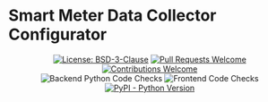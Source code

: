 # Smart Meter Data Collector Configurator

<p align="center">
    <a href="LICENSE"><img alt="License: BSD-3-Clause" src="https://img.shields.io/badge/license-3--clause%20BSD-green"></a> <a href="https://github.com/scs/smartmeter-datacollector-configurator/pulls"><img alt="Pull Requests Welcome" src="https://img.shields.io/badge/PRs-welcome-brightgreen.svg"></a> <a href="https://github.com/scs/smartmeter-datacollector-configurator/pulls"><img alt="Contributions Welcome" src="https://img.shields.io/badge/contributions-welcome-brightgreen.svg"></a>
    <br />
    <img alt="Backend Python Code Checks" src="https://github.com/scs/smartmeter-datacollector-configurator/actions/workflows/backend-code-checks.yml/badge.svg?branch=master"> <img alt="Frontend Code Checks" src="https://github.com/scs/smartmeter-datacollector-configurator/actions/workflows/frontend-code-checks.yml/badge.svg?branch=master"> <a href="https://pypi.org/project/smartmeter-datacollector-configurator/"><img alt="PyPI - Python Version" src="https://img.shields.io/pypi/pyversions/smartmeter-datacollector"></a>
</p>
